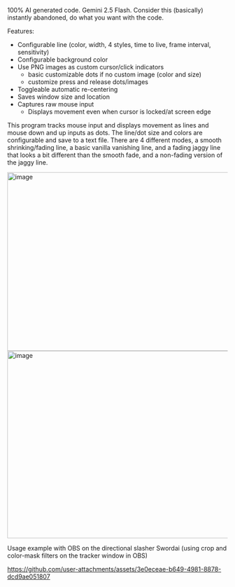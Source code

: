100% AI generated code.  Gemini 2.5 Flash.  Consider this (basically) instantly abandoned, do what you want with the code.

Features:
- Configurable line (color, width, 4 styles, time to live, frame interval, sensitivity)
- Configurable background color
- Use PNG images as custom cursor/click indicators
  - basic customizable dots if no custom image (color and size)
  - customize press and release dots/images
- Toggleable automatic re-centering
- Saves window size and location
- Captures raw mouse input
  - Displays movement even when cursor is locked/at screen edge


This program tracks mouse input and displays movement as lines and mouse down and up inputs as dots.  The line/dot size and colors are configurable and save to a text file.  There are 4 different modes, a smooth shrinking/fading line, a basic vanilla vanishing line, and a fading jaggy line that looks a bit different than the smooth fade, and a non-fading version of the jaggy line.

<img width="785" height="408" alt="image" src="https://github.com/user-attachments/assets/d0c46b21-0447-4e53-b4ea-66c1f43bb0c8" />

<img width="508" height="428" alt="image" src="https://github.com/user-attachments/assets/f539073f-3887-48f7-a886-4b01db614f7c" />


Usage example with OBS on the directional slasher Swordai (using crop and color-mask filters on the tracker window in OBS)

https://github.com/user-attachments/assets/3e0eceae-b649-4981-8878-dcd9ae051807

